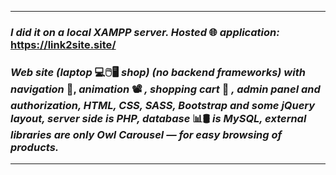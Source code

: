 ***
### _I did it on a local XAMPP server. Hosted_ 🌐 _application:_ https://link2site.site/
### _Web site (laptop_ 💻🖱️🖥️ _shop) (no backend frameworks) with navigation_ 🚩, _animation_ 📽️ _, shopping cart_ 🛒 _, admin panel and authorization, HTML, СSS, SASS, Bootstrap and some jQuery layout, server side is PHP, database_ 📊🛢️ _is MySQL, external libraries are only Owl Carousel — for easy browsing of products._ 
***
